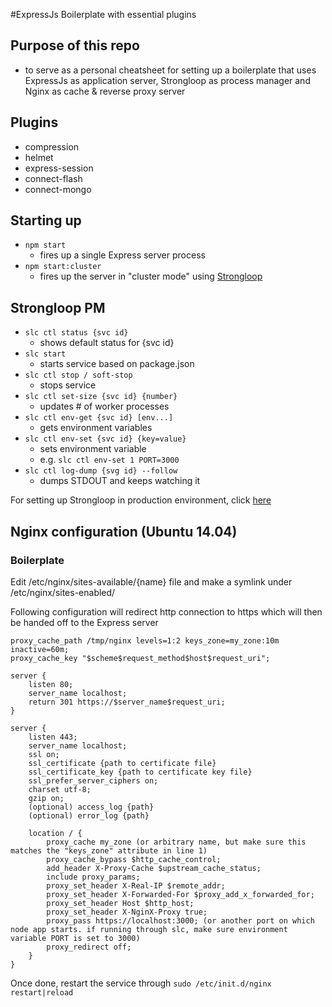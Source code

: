 #ExpressJs Boilerplate with essential plugins

## Purpose of this repo
- to serve as a personal cheatsheet for setting up a boilerplate that uses ExpressJs as application server, Strongloop as process manager and Nginx as cache & reverse proxy server

## Plugins
- compression
- helmet
- express-session
- connect-flash
- connect-mongo

## Starting up
- <code>npm start</code>
  - fires up a single Express server process
- <code>npm start:cluster</code>
  - fires up the server in "cluster mode" using [Strongloop](https://docs.strongloop.com)

## Strongloop PM
- <code>slc ctl status {svc id}</code>
  - shows default status for {svc id}
- <code>slc start</code>
  - starts service based on package.json
- <code>slc ctl stop / soft-stop</code>
  - stops service
- <code>slc ctl set-size {svc id} {number}</code>
  - updates # of worker processes
- <code>slc ctl env-get {svc id} [env...]</code>
  - gets environment variables
- <code>slc ctl env-set {svc id} {key=value}</code>
  - sets environment variable
  - e.g. <code>slc ctl env-set 1 PORT=3000</code>
- <code>slc ctl log-dump {svg id} --follow</code>
  - dumps STDOUT and keeps watching it

For setting up Strongloop in production environment, click [here](​https://docs.strongloop.com/display/SLC/Setting+up+a+production+host)

## Nginx configuration (Ubuntu 14.04)
### Boilerplate
<p>Edit /etc/nginx/sites-available/{name} file and make a symlink under /etc/nginx/sites-enabled/</p>
<p>Following configuration will redirect http connection to https which will then be handed off to the Express server</p>

<pre><code>proxy_cache_path /tmp/nginx levels=1:2 keys_zone=my_zone:10m inactive=60m;
proxy_cache_key "$scheme$request_method$host$request_uri";

server {
    listen 80;
    server_name localhost;
    return 301 https://$server_name$request_uri;
}

server {
    listen 443;
    server_name localhost;
    ssl on;
    ssl_certificate {path to certificate file}
    ssl_certificate_key {path to certificate key file}
    ssl_prefer_server_ciphers on;
    charset utf-8;
    gzip on;
    (optional) access_log {path}
    (optional) error_log {path}

    location / {
        proxy_cache my_zone (or arbitrary name, but make sure this matches the "keys_zone" attribute in line 1)
        proxy_cache_bypass $http_cache_control;
        add_header X-Proxy-Cache $upstream_cache_status;
        include proxy_params;
        proxy_set_header X-Real-IP $remote_addr;
        proxy_set_header X-Forwarded-For $proxy_add_x_forwarded_for;
        proxy_set_header Host $http_host;
        proxy_set_header X-NginX-Proxy true;
        proxy_pass https://localhost:3000; (or another port on which node app starts. if running through slc, make sure environment variable PORT is set to 3000)
        proxy_redirect off;
    }
}
</code></pre>

Once done, restart the service through <code>sudo /etc/init.d/nginx restart|reload</code>
